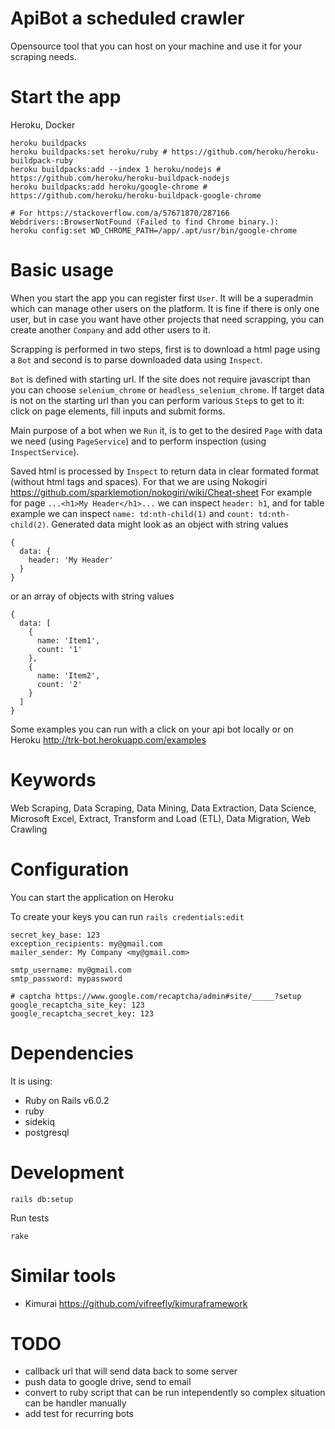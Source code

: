 # ApiBot a scheduled crawler

Opensource tool that you can host on your machine and use it for your scraping
needs.

# Start the app

Heroku, Docker

```
heroku buildpacks
heroku buildpacks:set heroku/ruby # https://github.com/heroku/heroku-buildpack-ruby
heroku buildpacks:add --index 1 heroku/nodejs # https://github.com/heroku/heroku-buildpack-nodejs
heroku buildpacks:add heroku/google-chrome # https://github.com/heroku/heroku-buildpack-google-chrome

# For https://stackoverflow.com/a/57671870/287166 Webdrivers::BrowserNotFound (Failed to find Chrome binary.):
heroku config:set WD_CHROME_PATH=/app/.apt/usr/bin/google-chrome
```

# Basic usage

When you start the app you can register first `User`. It will be a superadmin
which can manage other users on the platform. It is fine if there is only one
user, but in case you want have other projects that need scrapping, you can
create another `Company` and add other users to it.

Scrapping is performed in two steps, first is to download a html page using a
`Bot` and second is to parse downloaded data using `Inspect`.

`Bot` is defined with starting url. If the site does not require
javascript than you can choose `selenium_chrome` or `headless_selenium_chrome`.
If target data is not on the starting url than you can perform various `Step`s
to get to it: click on page elements, fill inputs and submit forms.

Main purpose of a bot when we `Run` it, is to get to the desired `Page` with
data we need (using `PageService`) and to perform inspection (using
`InspectService`).

Saved html is processed by `Inspect` to return data in clear formated format
(without html tags and spaces).
For that we are using Nokogiri
https://github.com/sparklemotion/nokogiri/wiki/Cheat-sheet
For example for page `...<h1>My Header</h1>...` we can inspect `header: h1`, and
for table example we can inspect `name: td:nth-child(1)` and `count:
td:nth-child(2)`.
Generated data might look as an object with string values
```
{
  data: {
    header: 'My Header'
  }
}
```
or an array of objects with string values
```
{
  data: [
    {
      name: 'Item1',
      count: '1'
    },
    {
      name: 'Item2',
      count: '2'
    }
  ]
}
```

Some examples you can run with a click on your api bot locally or on Heroku
http://trk-bot.herokuapp.com/examples

# Keywords

Web Scraping, Data Scraping, Data Mining, Data Extraction, Data Science,
Microsoft Excel, Extract, Transform and Load (ETL), Data Migration, Web Crawling

# Configuration

You can start the application on Heroku


To create your keys you can run `rails credentials:edit`

```
secret_key_base: 123
exception_recipients: my@gmail.com
mailer_sender: My Company <my@gmail.com>

smtp_username: my@gmail.com
smtp_password: mypassword

# captcha https://www.google.com/recaptcha/admin#site/_____?setup
google_recaptcha_site_key: 123
google_recaptcha_secret_key: 123
```

# Dependencies

It is using:
* Ruby on Rails v6.0.2
* ruby
* sidekiq
* postgresql

# Development

```
rails db:setup
```

Run tests

```
rake
```

# Similar tools

* Kimurai https://github.com/vifreefly/kimuraframework

# TODO

* callback url that will send data back to some server
* push data to google drive, send to email
* convert to ruby script that can be run intependently so complex situation can
  be handler manually
* add test for recurring bots
